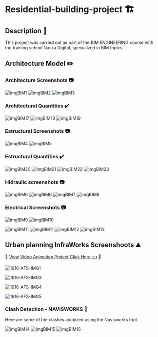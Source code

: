 # Residential-building-project 🏗️
## Description 📝

This project was carried out as part of the BIM ENGINEERING course with the training school Naska Digital, specialized in BIM topics.

## Architecture Model ✏️

### Architecture Screenshots 📷
![imgBIM1](https://github.com/AndresF-SanchezG/Residential-building-project/assets/113924667/574e91fd-f61e-4ccd-bad6-c00837a0553a)
![imgBIM2](https://github.com/AndresF-SanchezG/Residential-building-project/assets/113924667/cb2d8056-a0b8-41ef-ba84-5c9927c1e023)
![imgBIM3](https://github.com/AndresF-SanchezG/Residential-building-project/assets/113924667/301f7e05-c4f4-4d8e-8d41-95b7f0b85e0e)

### Architectural Quantities ✔️
![imgBIM17](https://github.com/AndresF-SanchezG/Residential-building-project/assets/113924667/a4fd7912-56d7-4480-b184-0d55a08eba4c)
![imgBIM18](https://github.com/AndresF-SanchezG/Residential-building-project/assets/113924667/7934fd15-d717-4d2d-a3e7-851fe468db6a)
![imgBIM19](https://github.com/AndresF-SanchezG/Residential-building-project/assets/113924667/05b100b0-6cd3-459b-a1c1-dae2bbeeb7a6)

### Estructural Screenshots 📷
![imgBIM4](https://github.com/AndresF-SanchezG/Residential-building-project/assets/113924667/cfbaba79-cae7-4418-aeb2-bc5cff912ed9)
![imgBIM5](https://github.com/AndresF-SanchezG/Residential-building-project/assets/113924667/745bf32e-8d4c-4e38-a4b2-0bf0c1b0f741)

### Estructural Quantities ✔️
![imgBIM20](https://github.com/AndresF-SanchezG/Residential-building-project/assets/113924667/2cbfd487-9cf4-4e07-b0d3-f54ebbe6d0dd)
![imgBIM21](https://github.com/AndresF-SanchezG/Residential-building-project/assets/113924667/68e645c7-5604-490c-b4d0-dc9212f1cc26)
![imgBIM22](https://github.com/AndresF-SanchezG/Residential-building-project/assets/113924667/069e004d-f85f-4e64-8685-36c02c9a2a70)
![imgBIM23](https://github.com/AndresF-SanchezG/Residential-building-project/assets/113924667/77866b32-6343-4e52-aef3-efe142bcc111)



### Hidraulic screenshots 📷
![imgBIM6](https://github.com/AndresF-SanchezG/Residential-building-project/assets/113924667/130e4eba-aa2b-4918-87e8-5784ea475e26)
![imgBIM6](https://github.com/AndresF-SanchezG/Residential-building-project/assets/113924667/a2fa1297-a122-4e0b-83be-4dab3eea7b20)
![imgBIM7](https://github.com/AndresF-SanchezG/Residential-building-project/assets/113924667/59a29ca1-49c6-45ce-ad3e-52102b60a8ff)
![imgBIM8](https://github.com/AndresF-SanchezG/Residential-building-project/assets/113924667/c89d74c9-44be-44b9-99f4-bcf882024aec)

### Electrical Screenshots 📷
![imgBIM9](https://github.com/AndresF-SanchezG/Residential-building-project/assets/113924667/1d79d50d-9eb6-448d-9c45-ba354019bda8)
![imgBIM10](https://github.com/AndresF-SanchezG/Residential-building-project/assets/113924667/4d717002-fd13-42ce-bcfb-30b46a637eb1)

![imgBIM11](https://github.com/AndresF-SanchezG/Residential-building-project/assets/113924667/7f0a1a27-c246-47e1-b4d9-af68902492db)
![imgBIM11](https://github.com/AndresF-SanchezG/Residential-building-project/assets/113924667/e90c454c-e105-4702-a632-24a2572190f2)
![imgBIM12](https://github.com/AndresF-SanchezG/Residential-building-project/assets/113924667/da1bb92f-3d4f-4741-975b-7613d9441de8)
![imgBIM13](https://github.com/AndresF-SanchezG/Residential-building-project/assets/113924667/3148d101-e875-41de-92fd-55f37b1aa328)

## Urban planning InfraWorks Screenshoots ⛰️
🛑 [View Video Animation Project Click Here 👈](https://drive.google.com/file/d/1aygtf248_IRBPkL_z-djRZVDkG5KvvG1/view?usp=sharing) 🎥

![1916-AFS-IMG1](https://github.com/AndresF-SanchezG/Residential-building-project/assets/113924667/82b22dc5-2bf3-44b6-a1fb-4c566451c0b4)

![1916-AFS-IMG3](https://github.com/AndresF-SanchezG/Residential-building-project/assets/113924667/97edb3e4-265c-4721-8802-0f3f497a1ea8)

![1916-AFS-IMG4](https://github.com/AndresF-SanchezG/Residential-building-project/assets/113924667/497a080e-a058-434d-b146-fdfbcf1f7818)

![1916-AFS-IMG5](https://github.com/AndresF-SanchezG/Residential-building-project/assets/113924667/6858fe32-2e3c-4382-9029-b7b631ea20bb)

### Clash Detection - NAVISWORKS 🔀

Here are some of the clashes analyzed using the Navisworks tool.

![imgBIM14](https://github.com/AndresF-SanchezG/Residential-building-project/assets/113924667/61640c2e-3db8-4ae3-83d6-61b152bdd215)
![imgBIM15](https://github.com/AndresF-SanchezG/Residential-building-project/assets/113924667/b74daad8-5fdc-4d63-a6da-1290dafca160)
![imgBIM16](https://github.com/AndresF-SanchezG/Residential-building-project/assets/113924667/f22e1ee5-060b-4c63-9b13-e7aaaae42f67)









